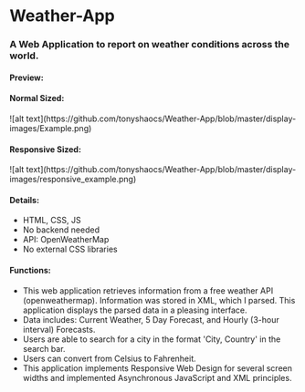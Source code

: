 # Weather-App
<h3>A Web Application to report on weather conditions across the world.</h3>

<h4>Preview:</h4>

<h4>Normal Sized:</h4>
![alt text](https://github.com/tonyshaocs/Weather-App/blob/master/display-images/Example.png)

<h4>Responsive Sized:</h4>
![alt text](https://github.com/tonyshaocs/Weather-App/blob/master/display-images/responsive_example.png)

<h4>Details:</h4>
<ul>
  <li>HTML, CSS, JS</li>
  <li>No backend needed</li>
  <li>API: OpenWeatherMap</li>
  <li>No external CSS libraries</li>
</ul>

<h4>Functions:</h4>
<ul>
<li>
This web application retrieves information from a free weather API (openweathermap). Information was stored in XML, which I parsed. This application displays the parsed data in a pleasing interface. 
</li>
<li>
Data includes: Current Weather, 5 Day Forecast, and Hourly (3-hour interval) Forecasts. 
</li>
<li>
Users are able to search for a city in the format 'City, Country' in the search bar.
</li>
<li>
Users can convert from Celsius to Fahrenheit.
</li>
<li>
This application implements Responsive Web Design for several screen widths and implemented Asynchronous JavaScript and XML principles.
</li>
</ul>



